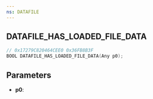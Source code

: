 ```yaml
---
ns: DATAFILE
---
```

## DATAFILE_HAS_LOADED_FILE_DATA

```c
// 0x17279C820464CEE0 0x36FB8B3F
BOOL DATAFILE_HAS_LOADED_FILE_DATA(Any p0);
```

## Parameters
* **p0**:
